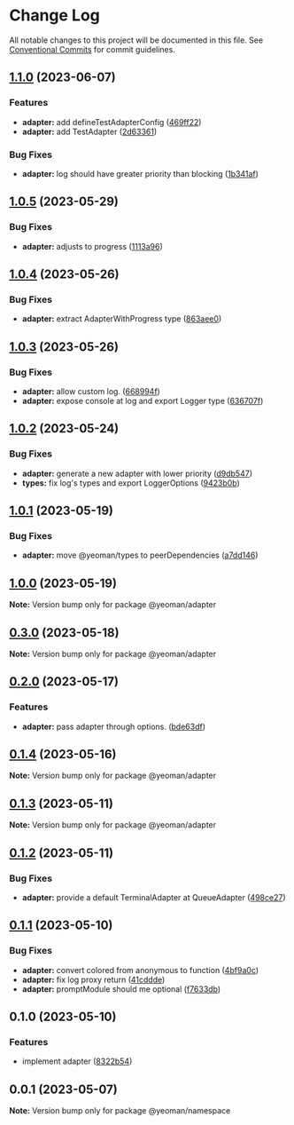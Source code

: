 # Change Log

All notable changes to this project will be documented in this file.
See [Conventional Commits](https://conventionalcommits.org) for commit guidelines.

## [1.1.0](https://github.com/yeoman/yeoman-api/compare/@yeoman/adapter@1.0.5...@yeoman/adapter@1.1.0) (2023-06-07)

### Features

- **adapter:** add defineTestAdapterConfig ([469ff22](https://github.com/yeoman/yeoman-api/commit/469ff2268f9cf942c2880dc53c099c59a419bbcf))
- **adapter:** add TestAdapter ([2d63361](https://github.com/yeoman/yeoman-api/commit/2d63361e2b8dbb612edaeac3b63b8f5a142ca83a))

### Bug Fixes

- **adapter:** log should have greater priority than blocking ([1b341af](https://github.com/yeoman/yeoman-api/commit/1b341af3f641610d1255206315c48d5263a0009b))

## [1.0.5](https://github.com/yeoman/yeoman-api/compare/@yeoman/adapter@1.0.4...@yeoman/adapter@1.0.5) (2023-05-29)

### Bug Fixes

- **adapter:** adjusts to progress ([1113a96](https://github.com/yeoman/yeoman-api/commit/1113a9635be908c30ca85e810443a68d6fd1eb95))

## [1.0.4](https://github.com/yeoman/yeoman-api/compare/@yeoman/adapter@1.0.3...@yeoman/adapter@1.0.4) (2023-05-26)

### Bug Fixes

- **adapter:** extract AdapterWithProgress type ([863aee0](https://github.com/yeoman/yeoman-api/commit/863aee04b2df9b8a72226e2c2af7fbdbb5b5f1ef))

## [1.0.3](https://github.com/yeoman/yeoman-api/compare/@yeoman/adapter@1.0.2...@yeoman/adapter@1.0.3) (2023-05-26)

### Bug Fixes

- **adapter:** allow custom log. ([668994f](https://github.com/yeoman/yeoman-api/commit/668994f3d029d9492f1545724b80260d1098bd05))
- **adapter:** expose console at log and export Logger type ([636707f](https://github.com/yeoman/yeoman-api/commit/636707f2fc881a62793307e6b656ef20ba6ee584))

## [1.0.2](https://github.com/yeoman/yeoman-api/compare/@yeoman/adapter@1.0.1...@yeoman/adapter@1.0.2) (2023-05-24)

### Bug Fixes

- **adapter:** generate a new adapter with lower priority ([d9db547](https://github.com/yeoman/yeoman-api/commit/d9db547657dc8f6e502b2d9af42e1f882475e75d))
- **types:** fix log's types and export LoggerOptions ([9423b0b](https://github.com/yeoman/yeoman-api/commit/9423b0bfa6b4854d73c0719bdf49e38c0bc31433))

## [1.0.1](https://github.com/yeoman/yeoman-api/compare/@yeoman/adapter@1.0.0...@yeoman/adapter@1.0.1) (2023-05-19)

### Bug Fixes

- **adapter:** move @yeoman/types to peerDependencies ([a7dd146](https://github.com/yeoman/yeoman-api/commit/a7dd146c61aae9fa56aabcb42d3ac17f9ca35040))

## [1.0.0](https://github.com/yeoman/yeoman-api/compare/@yeoman/adapter@0.3.0...@yeoman/adapter@1.0.0) (2023-05-19)

**Note:** Version bump only for package @yeoman/adapter

## [0.3.0](https://github.com/yeoman/yeoman-api/compare/@yeoman/adapter@0.2.0...@yeoman/adapter@0.3.0) (2023-05-18)

**Note:** Version bump only for package @yeoman/adapter

## [0.2.0](https://github.com/yeoman/yeoman-api/compare/@yeoman/adapter@0.1.4...@yeoman/adapter@0.2.0) (2023-05-17)

### Features

- **adapter:** pass adapter through options. ([bde63df](https://github.com/yeoman/yeoman-api/commit/bde63df0b9d3d45c8cc34534175d839486cfd091))

## [0.1.4](https://github.com/yeoman/yeoman-api/compare/@yeoman/adapter@0.1.3...@yeoman/adapter@0.1.4) (2023-05-16)

**Note:** Version bump only for package @yeoman/adapter

## [0.1.3](https://github.com/yeoman/yeoman-api/compare/@yeoman/adapter@0.1.2...@yeoman/adapter@0.1.3) (2023-05-11)

**Note:** Version bump only for package @yeoman/adapter

## [0.1.2](https://github.com/yeoman/yeoman-api/compare/@yeoman/adapter@0.1.1...@yeoman/adapter@0.1.2) (2023-05-11)

### Bug Fixes

- **adapter:** provide a default TerminalAdapter at QueueAdapter ([498ce27](https://github.com/yeoman/yeoman-api/commit/498ce273e392cb81462a99108ad45b2aa73e5e43))

## [0.1.1](https://github.com/yeoman/yeoman-api/compare/@yeoman/adapter@0.1.0...@yeoman/adapter@0.1.1) (2023-05-10)

### Bug Fixes

- **adapter:** convert colored from anonymous to function ([4bf9a0c](https://github.com/yeoman/yeoman-api/commit/4bf9a0c2bf8d8a58ca14d2071d4244ff7d33d1c6))
- **adapter:** fix log proxy return ([41cddde](https://github.com/yeoman/yeoman-api/commit/41cdddea69ea85a5ddfd48f5d92551074bbc316c))
- **adapter:** promptModule should me optional ([f7633db](https://github.com/yeoman/yeoman-api/commit/f7633dbabd81b8855c25c6153f7c5a0859bfaad0))

## 0.1.0 (2023-05-10)

### Features

- implement adapter ([8322b54](https://github.com/yeoman/yeoman-api/commit/8322b54e30425073543d754d419039fc71bd9fb4))

## 0.0.1 (2023-05-07)

**Note:** Version bump only for package @yeoman/namespace

